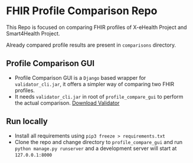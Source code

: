 # FHIR Profile Comparison Repo

This Repo is focused on comparing FHIR profiles of X-eHealth Project and Smart4Health Project. 

Already compared profile results are present in `comparisons` directory. 

## Profile Comparison GUI
* Profile Comparison GUI is a `Django` based wrapper for `validator_cli.jar`, it offers a simpler way of comparing two FHIR profiles. 
* It needs `validator_cli.jar` in root of `profile_compare_gui` to perform the actual comparison. [Download Validator](https://github.com/hapifhir/org.hl7.fhir.core/releases/latest/download/validator_cli.jar)


## Run locally
* Install all requirements using `pip3 freeze > requirements.txt`
* Clone the repo and change directory to `profile_compare_gui` and run `python manage.py runserver` and a development server will start at `127.0.0.1:8000`
